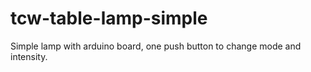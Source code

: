 # tcw-table-lamp-simple
Simple lamp with arduino board, one push button to change mode and intensity.
